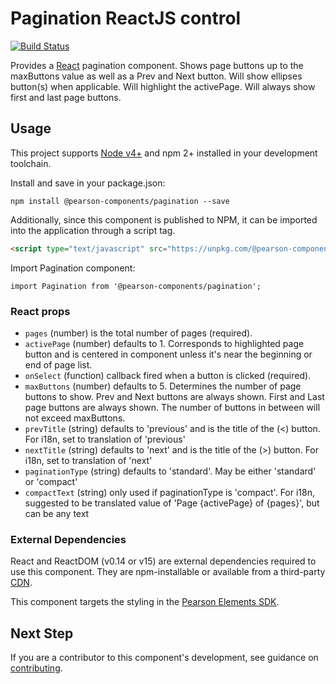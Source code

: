 # Pagination ReactJS control
[![Build Status](https://travis-ci.org/Pearson-Higher-Ed/pagination.svg?branch=v0)](https://travis-ci.org/Pearson-Higher-Ed/pagination)

Provides a [React](http://facebook.github.io/react) pagination component. Shows page buttons up to the maxButtons value as well as a Prev and Next button. Will show ellipses button(s) when applicable. Will highlight the activePage. Will always show first and last page buttons.

## Usage

This project supports [Node v4+](https://nodejs.org) and npm 2+ installed in your development toolchain.

Install and save in your package.json:

    npm install @pearson-components/pagination --save

Additionally, since this component is published to NPM, it can be imported into the application through a script tag.

```html
<script type="text/javascript" src="https://unpkg.com/@pearson-components/pagination@1.0.2/build/dist.pagination.js"></script>
```

Import Pagination component:

    import Pagination from '@pearson-components/pagination';

### React props

- `pages` (number) is the total number of pages (required).
- `activePage` (number) defaults to 1.  Corresponds to highlighted page button and is centered in component unless it's near the beginning or end of page list.
- `onSelect` (function) callback fired when a button is clicked (required).
- `maxButtons` (number) defaults to 5. Determines the number of page buttons to show. Prev and Next buttons are always shown. First and Last page buttons are always shown. The number of buttons in between will not exceed maxButtons.
- `prevTitle` (string) defaults to 'previous' and is the title of the (<) button. For i18n, set to translation of 'previous'
- `nextTitle` (string) defaults to 'next' and is the title of the (>) button. For i18n, set to translation of 'next'
- `paginationType` (string) defaults to 'standard'.  May be either 'standard' or 'compact'
- `compactText` (string) only used if paginationType is 'compact'.  For i18n, suggested to be translated value of 'Page {activePage} of {pages}', but can be any text

### External Dependencies

React and ReactDOM (v0.14 or v15) are external dependencies required to use this component. They are npm-installable or
available from a third-party [CDN](https://cdnjs.com/libraries/react/).

This component targets the styling in the [Pearson Elements SDK](https://www.npmjs.com/package/pearson-elements).

## Next Step

If you are a contributor to this component's development, see guidance on [contributing](README.contribute.md).
